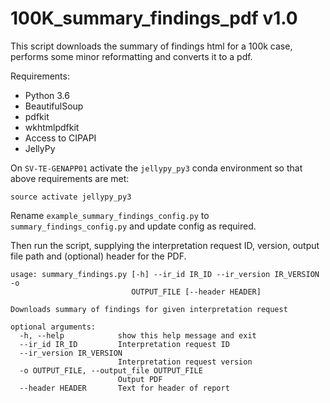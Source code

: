 # 100K_summary_findings_pdf v1.0

This script downloads the summary of findings html for a 100k case, performs some minor reformatting and converts it to a pdf.

Requirements:
* Python 3.6
* BeautifulSoup
* pdfkit
* wkhtmlpdfkit
* Access to CIPAPI
* JellyPy

On `SV-TE-GENAPP01` activate the `jellypy_py3` conda environment so that above requirements are met:

```
source activate jellypy_py3
```

Rename `example_summary_findings_config.py` to `summary_findings_config.py` and update config as required.

Then run the script, supplying the interpretation request ID, version, output file path and (optional) header for the PDF.

```
usage: summary_findings.py [-h] --ir_id IR_ID --ir_version IR_VERSION -o
                           OUTPUT_FILE [--header HEADER]

Downloads summary of findings for given interpretation request

optional arguments:
  -h, --help            show this help message and exit
  --ir_id IR_ID         Interpretation request ID
  --ir_version IR_VERSION
                        Interpretation request version
  -o OUTPUT_FILE, --output_file OUTPUT_FILE
                        Output PDF
  --header HEADER       Text for header of report

```